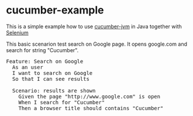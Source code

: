 cucumber-example
================

This is a simple example how to use [cucumber-jvm](https://github.com/cucumber/cucumber-jvm) in Java
together with [Selenium](http://seleniumhq.org/)

This basic scenarion test search on Google page. It opens google.com and search for string "Cucumber".

<pre>
Feature: Search on Google
  As an user
  I want to search on Google
  So that I can see results

  Scenario: results are shown
    Given the page "http://www.google.com" is open
    When I search for "Cucumber"
    Then a browser title should contains "Cucumber"
</pre>
